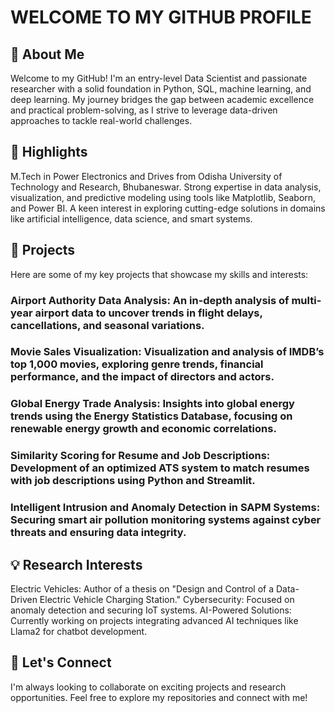 # WELCOME TO MY GITHUB PROFILE
## 👋 About Me
Welcome to my GitHub! I'm an entry-level Data Scientist and passionate researcher with a solid foundation in Python, SQL, machine learning, and deep learning. My journey bridges the gap between academic excellence and practical problem-solving, as I strive to leverage data-driven approaches to tackle real-world challenges.

## 🌟 Highlights
M.Tech in Power Electronics and Drives from Odisha University of Technology and Research, Bhubaneswar.
Strong expertise in data analysis, visualization, and predictive modeling using tools like Matplotlib, Seaborn, and Power BI.
A keen interest in exploring cutting-edge solutions in domains like artificial intelligence, data science, and smart systems.
## 📂 Projects
Here are some of my key projects that showcase my skills and interests:

### Airport Authority Data Analysis: An in-depth analysis of multi-year airport data to uncover trends in flight delays, cancellations, and seasonal variations.
### Movie Sales Visualization: Visualization and analysis of IMDB’s top 1,000 movies, exploring genre trends, financial performance, and the impact of directors and actors.
### Global Energy Trade Analysis: Insights into global energy trends using the Energy Statistics Database, focusing on renewable energy growth and economic correlations.
### Similarity Scoring for Resume and Job Descriptions: Development of an optimized ATS system to match resumes with job descriptions using Python and Streamlit.
### Intelligent Intrusion and Anomaly Detection in SAPM Systems: Securing smart air pollution monitoring systems against cyber threats and ensuring data integrity.
## 💡 Research Interests
Electric Vehicles: Author of a thesis on "Design and Control of a Data-Driven Electric Vehicle Charging Station."
Cybersecurity: Focused on anomaly detection and securing IoT systems.
AI-Powered Solutions: Currently working on projects integrating advanced AI techniques like Llama2 for chatbot development.
## 🚀 Let's Connect
I'm always looking to collaborate on exciting projects and research opportunities. Feel free to explore my repositories and connect with me!
